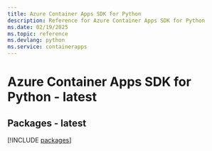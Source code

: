 ```yaml
---
title: Azure Container Apps SDK for Python
description: Reference for Azure Container Apps SDK for Python
ms.date: 02/19/2025
ms.topic: reference
ms.devlang: python
ms.service: containerapps
---
```

# Azure Container Apps SDK for Python - latest
## Packages - latest
[!INCLUDE [packages](container-apps-index.md)]